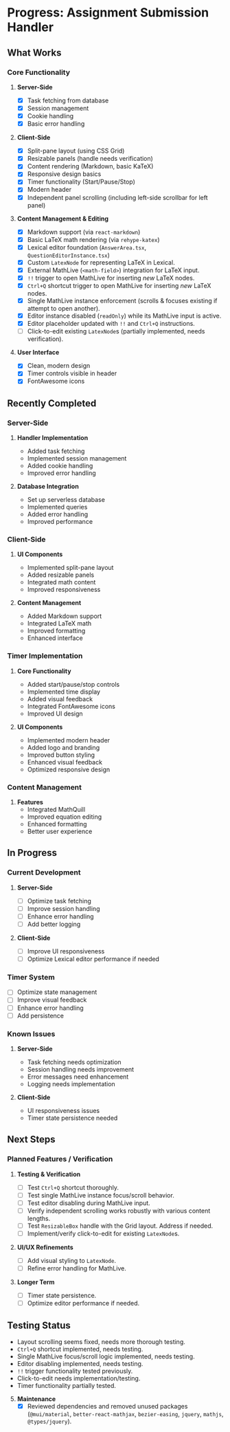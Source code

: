 # Progress: Assignment Submission Handler

## What Works

### Core Functionality

1. **Server-Side**

   - [x] Task fetching from database
   - [x] Session management
   - [x] Cookie handling
   - [x] Basic error handling

2. **Client-Side**

   - [x] Split-pane layout (using CSS Grid)
   - [x] Resizable panels (handle needs verification)
   - [x] Content rendering (Markdown, basic KaTeX)
   - [x] Responsive design basics
   - [x] Timer functionality (Start/Pause/Stop)
   - [x] Modern header
   - [x] Independent panel scrolling (including left-side scrollbar for left panel)

3. **Content Management & Editing**

   - [x] Markdown support (via `react-markdown`)
   - [x] Basic LaTeX math rendering (via `rehype-katex`)
   - [x] Lexical editor foundation (`AnswerArea.tsx`, `QuestionEditorInstance.tsx`)
   - [x] Custom `LatexNode` for representing LaTeX in Lexical.
   - [x] External MathLive (`<math-field>`) integration for LaTeX input.
   - [x] `!!` trigger to open MathLive for inserting _new_ LaTeX nodes.
   - [x] `Ctrl+Q` shortcut trigger to open MathLive for inserting _new_ LaTeX nodes.
   - [x] Single MathLive instance enforcement (scrolls & focuses existing if attempt to open another).
   - [x] Editor instance disabled (`readOnly`) while its MathLive input is active.
   - [x] Editor placeholder updated with `!!` and `Ctrl+Q` instructions.
   - [ ] Click-to-edit existing `LatexNode`s (partially implemented, needs verification).

4. **User Interface**
   - [x] Clean, modern design
   - [x] Timer controls visible in header
   - [x] FontAwesome icons

## Recently Completed

### Server-Side

1. **Handler Implementation**

   - Added task fetching
   - Implemented session management
   - Added cookie handling
   - Improved error handling

2. **Database Integration**
   - Set up serverless database
   - Implemented queries
   - Added error handling
   - Improved performance

### Client-Side

1. **UI Components**

   - Implemented split-pane layout
   - Added resizable panels
   - Integrated math content
   - Improved responsiveness

2. **Content Management**
   - Added Markdown support
   - Integrated LaTeX math
   - Improved formatting
   - Enhanced interface

### Timer Implementation

1. **Core Functionality**

   - Added start/pause/stop controls
   - Implemented time display
   - Added visual feedback
   - Integrated FontAwesome icons
   - Improved UI design

2. **UI Components**
   - Implemented modern header
   - Added logo and branding
   - Improved button styling
   - Enhanced visual feedback
   - Optimized responsive design

### Content Management

1. **Features**
   - Integrated MathQuill
   - Improved equation editing
   - Enhanced formatting
   - Better user experience

## In Progress

### Current Development

1. **Server-Side**

   - [ ] Optimize task fetching
   - [ ] Improve session handling
   - [ ] Enhance error handling
   - [ ] Add better logging

2. **Client-Side**
   - [ ] Improve UI responsiveness
   - [ ] Optimize Lexical editor performance if needed

### Timer System

- [ ] Optimize state management
- [ ] Improve visual feedback
- [ ] Enhance error handling
- [ ] Add persistence

### Known Issues

1. **Server-Side**

   - Task fetching needs optimization
   - Session handling needs improvement
   - Error messages need enhancement
   - Logging needs implementation

2. **Client-Side**

   - UI responsiveness issues
   - Timer state persistence needed

## Next Steps

### Planned Features / Verification

1. **Testing & Verification**

   - [ ] Test `Ctrl+Q` shortcut thoroughly.
   - [ ] Test single MathLive instance focus/scroll behavior.
   - [ ] Test editor disabling during MathLive input.
   - [ ] Verify independent scrolling works robustly with various content lengths.
   - [ ] Test `ResizableBox` handle with the Grid layout. Address if needed.
   - [ ] Implement/verify click-to-edit for existing `LatexNode`s.

2. **UI/UX Refinements**

   - [ ] Add visual styling to `LatexNode`.
   - [ ] Refine error handling for MathLive.

3. **Longer Term**
   - [ ] Timer state persistence.
   - [ ] Optimize editor performance if needed.

## Testing Status

- Layout scrolling seems fixed, needs more thorough testing.
- `Ctrl+Q` shortcut implemented, needs testing.
- Single MathLive focus/scroll logic implemented, needs testing.
- Editor disabling implemented, needs testing.
- `!!` trigger functionality tested previously.
- Click-to-edit needs implementation/testing.
- Timer functionality partially tested.

5. **Maintenance**
   - [x] Reviewed dependencies and removed unused packages (`@mui/material`, `better-react-mathjax`, `bezier-easing`, `jquery`, `mathjs`, `@types/jquery`).
